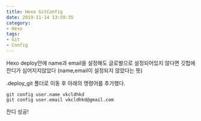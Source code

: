 ```yaml
---
title: Hexo GitConfig
date: 2019-11-14 13:59:35
category:
- Hexo
tags:
- Git
- Config
---
```


Hexo deploy안에 name과 email을 설정해도 글로벌으로 설정되어있지 않다면 깃헙에 잔디가 심어지지않았다 (name,email이 설정되지 않았다는 뜻)

.deploy_git 폴더로 이동 후 아래의 명령어를 추가했다.

```
git config user.name vkcldhkd
git config user.email vkcldhkd@gmail.com
```

잔디 성공!
